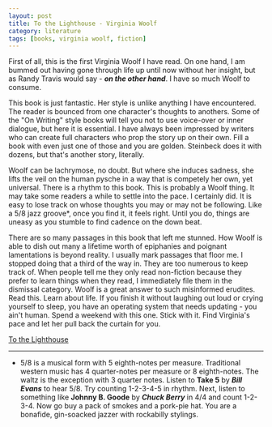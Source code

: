 ```yaml
---
layout: post
title: To the Lighthouse - Virginia Woolf
category: literature 
tags: [books, virginia woolf, fiction]
---
```


First of all, this is the first Virginia Woolf I have read. On one hand, I am bummed out having gone through life up until now without her insight, but as Randy Travis would say - ***on the other hand***. I have so much Woolf to consume. 

This book is just fantastic. Her style is unlike anything I have encountered. The reader is bounced from one character's thoughts to anothers. Some of the "On Writing" style books will tell you not to use voice-over or inner dialogue, but here it is essential. I have always been impressed by writers who can create full characters  who prop the story up on their own. Fill a book with even just one of those and you are golden. Steinbeck does it with dozens, but that's another story, literally.

Woolf can be lachrymose, no doubt. But where she induces sadness, she lifts the veil on the human pysche in a way that is competely her own, yet universal. There is a rhythm to this book. This is probably a Woolf thing. It may take some readers a while to settle into the pace. I certainly did. It is easy to lose track on whose thoughts you may or may not be following. Like a 5/8 jazz groove*, once you find it, it feels right. Until you do, things are uneasy as you stumble to find cadence on the down beat.

There are so many passages in this book that left me stunned. How Woolf is able to dish out many a lifetime worth of epiphanies and poignant lamentations is beyond reality. I usually mark passages that floor me. I stopped doing that a third of the way in. They are too numerous to keep track of. When people tell me they only read non-fiction because they prefer to learn things when they read, I immediately file them in the dismissal category. Woolf is a great answer to such misinformed erudites. Read this. Learn about life. If you finish it without laughing out loud or crying yourself to sleep, you have an operating system that needs updating - you ain't human. Spend a weekend with this one. Stick with it. Find Virginia's pace and let her pull back the curtain for you.


[To the Lighthouse](https://amzn.to/2xiwLTh)


* * * 

* 5/8 is a musical form with 5 eighth-notes per measure. Traditional western music has 4 quarter-notes per measure or 8 eighth-notes. The waltz is the exception with 3 quarter notes. Listen to **Take 5** by ***Bill Evans*** to hear 5/8. Try counting 1-2-3-4-5 in rhythm. Next, listen to something like **Johnny B. Goode** by ***Chuck Berry*** in 4/4 and count 1-2-3-4. Now go buy a pack of smokes and a pork-pie hat. You are a bonafide, gin-soacked jazzer with rockabilly stylings.
